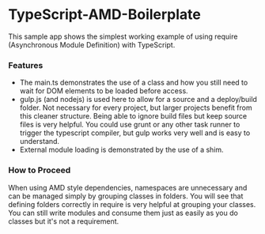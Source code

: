 # TypeScript-AMD-Boilerplate
This sample app shows the simplest working example of using require (Asynchronous Module Definition) with TypeScript.

### Features
- The main.ts demonstrates the use of a class and how you still need to wait for DOM elements to be loaded before access.
- gulp.js (and nodejs) is used here to allow for a source and a deploy/build folder.  Not necessary for every project, but larger projects benefit from this cleaner structure.  Being able to ignore build files but keep source files is very helpful.  You could use grunt or any other task runner to trigger the typescript compiler, but gulp works very well and is easy to understand.
- External module loading is demonstrated by the use of a shim.

### How to Proceed
When using AMD style dependencies, namespaces are unnecessary and can be managed simply by grouping classes in folders.
You will see that defining folders correctly in require is very helpful at grouping your classes.
You can still write modules and consume them just as easily as you do classes but it's not a requirement.
